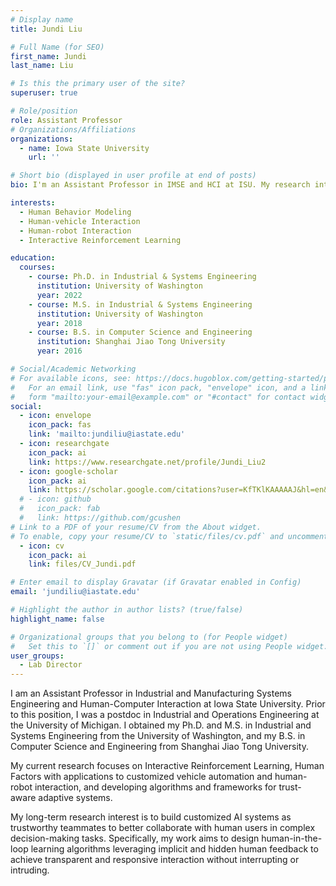 ```yaml
---
# Display name
title: Jundi Liu

# Full Name (for SEO)
first_name: Jundi 
last_name: Liu

# Is this the primary user of the site?
superuser: true

# Role/position
role: Assistant Professor
# Organizations/Affiliations
organizations:
  - name: Iowa State University
    url: ''

# Short bio (displayed in user profile at end of posts)
bio: I'm an Assistant Professor in IMSE and HCI at ISU. My research interests include Interactive Reinforcement Learning, Human Behavior Modeling, Human-vehicle Interaction and Human-robot Interaction.

interests:
  - Human Behavior Modeling
  - Human-vehicle Interaction
  - Human-robot Interaction
  - Interactive Reinforcement Learning

education:
  courses:
    - course: Ph.D. in Industrial & Systems Engineering
      institution: University of Washington
      year: 2022
    - course: M.S. in Industrial & Systems Engineering
      institution: University of Washington
      year: 2018
    - course: B.S. in Computer Science and Engineering
      institution: Shanghai Jiao Tong University
      year: 2016

# Social/Academic Networking
# For available icons, see: https://docs.hugoblox.com/getting-started/page-builder/#icons
#   For an email link, use "fas" icon pack, "envelope" icon, and a link in the
#   form "mailto:your-email@example.com" or "#contact" for contact widget.
social:
  - icon: envelope
    icon_pack: fas
    link: 'mailto:jundiliu@iastate.edu'
  - icon: researchgate
    icon_pack: ai
    link: https://www.researchgate.net/profile/Jundi_Liu2
  - icon: google-scholar
    icon_pack: ai
    link: https://scholar.google.com/citations?user=KfTKlKAAAAAJ&hl=en&authuser=1
  # - icon: github
  #   icon_pack: fab
  #   link: https://github.com/gcushen
# Link to a PDF of your resume/CV from the About widget.
# To enable, copy your resume/CV to `static/files/cv.pdf` and uncomment the lines below.
  - icon: cv
    icon_pack: ai
    link: files/CV_Jundi.pdf

# Enter email to display Gravatar (if Gravatar enabled in Config)
email: 'jundiliu@iastate.edu'

# Highlight the author in author lists? (true/false)
highlight_name: false

# Organizational groups that you belong to (for People widget)
#   Set this to `[]` or comment out if you are not using People widget.
user_groups:
  - Lab Director
---
```


I am an Assistant Professor in Industrial and Manufacturing Systems Engineering and Human-Computer Interaction at Iowa State University. Prior to this position, I was a postdoc in Industrial and Operations Engineering at the University of Michigan. I obtained my Ph.D. and M.S. in Industrial and Systems Engineering from the University of Washington, and my B.S. in Computer Science and Engineering from Shanghai Jiao Tong University.

My current research focuses on Interactive Reinforcement Learning, Human Factors with applications to customized vehicle automation and human-robot interaction, and developing algorithms and frameworks for trust-aware adaptive systems.

My long-term research interest is to build customized AI systems as trustworthy teammates to better collaborate with human users in complex decision-making tasks. Specifically, my work aims to design human-in-the-loop learning algorithms leveraging implicit and hidden human feedback to achieve transparent and responsive interaction without interrupting or intruding.

